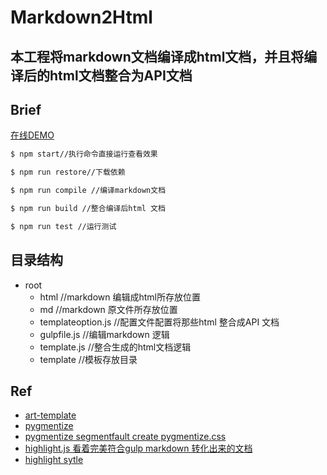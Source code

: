 # Markdown2Html
本工程将markdown文档编译成html文档，并且将编译后的html文档整合为API文档
----------
## Brief
[在线DEMO](https://advence-liz.github.io/markdown2html/index.html)
```bash
$ npm start//执行命令直接运行查看效果

$ npm run restore//下载依赖

$ npm run compile //编译markdown文档

$ npm run build //整合编译后html 文档

$ npm run test //运行测试
```
## 目录结构
- root
  + html //markdown 编辑成html所存放位置
  + md //markdown 原文件所存放位置
  + templateoption.js //配置文件配置将那些html 整合成API 文档
  + gulpfile.js //编辑markdown 逻辑
  + template.js //整合生成的html文档逻辑
  + template //模板存放目录
## Ref
- [art-template](https://github.com/aui/art-template)
- [pygmentize](https://github.com/rvagg/node-pygmentize-bundled)
- [pygmentize segmentfault create pygmentize.css](https://segmentfault.com/a/1190000000661337)
- [highlight.js  看着完美符合gulp markdown 转化出来的文档](https://github.com/isagalaev/highlight.js)
- [highlight sytle](https://highlightjs.org/static/demo/)
